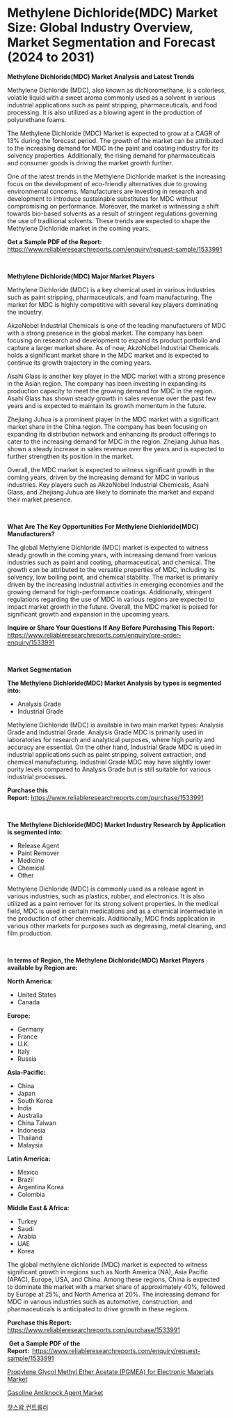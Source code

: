 <p><h1>Methylene Dichloride(MDC) Market Size: Global Industry Overview, Market Segmentation and Forecast (2024 to 2031)</h1></p><p><strong>Methylene Dichloride(MDC) Market Analysis and Latest Trends</strong></p>
<p><p>Methylene Dichloride (MDC), also known as dichloromethane, is a colorless, volatile liquid with a sweet aroma commonly used as a solvent in various industrial applications such as paint stripping, pharmaceuticals, and food processing. It is also utilized as a blowing agent in the production of polyurethane foams.</p><p>The Methylene Dichloride (MDC) Market is expected to grow at a CAGR of 13% during the forecast period. The growth of the market can be attributed to the increasing demand for MDC in the paint and coating industry for its solvency properties. Additionally, the rising demand for pharmaceuticals and consumer goods is driving the market growth further. </p><p>One of the latest trends in the Methylene Dichloride market is the increasing focus on the development of eco-friendly alternatives due to growing environmental concerns. Manufacturers are investing in research and development to introduce sustainable substitutes for MDC without compromising on performance. Moreover, the market is witnessing a shift towards bio-based solvents as a result of stringent regulations governing the use of traditional solvents. These trends are expected to shape the Methylene Dichloride market in the coming years.</p></p>
<p><strong>Get a Sample PDF of the Report:&nbsp;</strong> <a href="https://www.reliableresearchreports.com/enquiry/request-sample/1533991">https://www.reliableresearchreports.com/enquiry/request-sample/1533991</a></p>
<p>&nbsp;</p>
<p><strong>Methylene Dichloride(MDC) Major Market Players</strong></p>
<p><p>Methylene Dichloride (MDC) is a key chemical used in various industries such as paint stripping, pharmaceuticals, and foam manufacturing. The market for MDC is highly competitive with several key players dominating the industry. </p><p>AkzoNobel Industrial Chemicals is one of the leading manufacturers of MDC with a strong presence in the global market. The company has been focusing on research and development to expand its product portfolio and capture a larger market share. As of now, AkzoNobel Industrial Chemicals holds a significant market share in the MDC market and is expected to continue its growth trajectory in the coming years.</p><p>Asahi Glass is another key player in the MDC market with a strong presence in the Asian region. The company has been investing in expanding its production capacity to meet the growing demand for MDC in the region. Asahi Glass has shown steady growth in sales revenue over the past few years and is expected to maintain its growth momentum in the future.</p><p>Zhejiang Juhua is a prominent player in the MDC market with a significant market share in the China region. The company has been focusing on expanding its distribution network and enhancing its product offerings to cater to the increasing demand for MDC in the region. Zhejiang Juhua has shown a steady increase in sales revenue over the years and is expected to further strengthen its position in the market.</p><p>Overall, the MDC market is expected to witness significant growth in the coming years, driven by the increasing demand for MDC in various industries. Key players such as AkzoNobel Industrial Chemicals, Asahi Glass, and Zhejiang Juhua are likely to dominate the market and expand their market presence.</p></p>
<p>&nbsp;</p>
<p><strong>What Are The Key Opportunities For Methylene Dichloride(MDC) Manufacturers?</strong></p>
<p><p>The global Methylene Dichloride (MDC) market is expected to witness steady growth in the coming years, with increasing demand from various industries such as paint and coating, pharmaceutical, and chemical. The growth can be attributed to the versatile properties of MDC, including its solvency, low boiling point, and chemical stability. The market is primarily driven by the increasing industrial activities in emerging economies and the growing demand for high-performance coatings. Additionally, stringent regulations regarding the use of MDC in various regions are expected to impact market growth in the future. Overall, the MDC market is poised for significant growth and expansion in the upcoming years.</p></p>
<p><strong>Inquire or Share Your Questions If Any Before Purchasing This Report:</strong> <a href="https://www.reliableresearchreports.com/enquiry/pre-order-enquiry/1533991">https://www.reliableresearchreports.com/enquiry/pre-order-enquiry/1533991</a></p>
<p>&nbsp;</p>
<p><strong>Market Segmentation</strong></p>
<p><strong>The Methylene Dichloride(MDC) Market Analysis by types is segmented into:</strong></p>
<p><ul><li>Analysis Grade</li><li>Industrial Grade</li></ul></p>
<p><p>Methylene Dichloride (MDC) is available in two main market types: Analysis Grade and Industrial Grade. Analysis Grade MDC is primarily used in laboratories for research and analytical purposes, where high purity and accuracy are essential. On the other hand, Industrial Grade MDC is used in industrial applications such as paint stripping, solvent extraction, and chemical manufacturing. Industrial Grade MDC may have slightly lower purity levels compared to Analysis Grade but is still suitable for various industrial processes.</p></p>
<p><strong>Purchase this Report:&nbsp;</strong><a href="https://www.reliableresearchreports.com/purchase/1533991">https://www.reliableresearchreports.com/purchase/1533991</a></p>
<p>&nbsp;</p>
<p><strong>The Methylene Dichloride(MDC) Market Industry Research by Application is segmented into:</strong></p>
<p><ul><li>Release Agent</li><li>Paint Remover</li><li>Medicine</li><li>Chemical</li><li>Other</li></ul></p>
<p><p>Methylene Dichloride (MDC) is commonly used as a release agent in various industries, such as plastics, rubber, and electronics. It is also utilized as a paint remover for its strong solvent properties. In the medical field, MDC is used in certain medications and as a chemical intermediate in the production of other chemicals. Additionally, MDC finds application in various other markets for purposes such as degreasing, metal cleaning, and film production.</p></p>
<p>&nbsp;</p>
<p><strong>In terms of Region, the Methylene Dichloride(MDC) Market Players available by Region are:</strong></p>
<p>
    <p> <strong> North America: </strong>
        <ul>
            <li>United States</li>
            <li>Canada</li>
        </ul>
        </p> 
    <p> <strong> Europe: </strong>
        <ul>
            <li>Germany</li>
            <li>France</li>
            <li>U.K.</li>
            <li>Italy</li>
            <li>Russia</li>
        </ul>
        </p> 
    <p> <strong> Asia-Pacific: </strong>
        <ul>
            <li>China</li>
            <li>Japan</li>
            <li>South Korea</li>
            <li>India</li>
            <li>Australia</li>
            <li>China Taiwan</li>
            <li>Indonesia</li>
            <li>Thailand</li>
            <li>Malaysia</li>
        </ul>
        </p> 
    <p> <strong> Latin America: </strong>
        <ul>
            <li>Mexico</li>
            <li>Brazil</li>
            <li>Argentina Korea</li>
            <li>Colombia</li>
        </ul>
        </p> 
    <p> <strong> Middle East & Africa: </strong>
        <ul>
            <li>Turkey</li>
            <li>Saudi</li>
            <li>Arabia</li>
            <li>UAE</li>
            <li>Korea</li>
        </ul>
    </p>
    </p>
<p><p>The global methylene dichloride (MDC) market is expected to witness significant growth in regions such as North America (NA), Asia Pacific (APAC), Europe, USA, and China. Among these regions, China is expected to dominate the market with a market share of approximately 40%, followed by Europe at 25%, and North America at 20%. The increasing demand for MDC in various industries such as automotive, construction, and pharmaceuticals is anticipated to drive growth in these regions.</p></p>
<p><strong>Purchase this Report: </strong><a href="https://www.reliableresearchreports.com/purchase/1533991">https://www.reliableresearchreports.com/purchase/1533991</a></p>
<p>&nbsp;<strong>Get a Sample PDF of the Report:&nbsp;&nbsp;</strong><a href="https://www.reliableresearchreports.com/enquiry/request-sample/1533991">https://www.reliableresearchreports.com/enquiry/request-sample/1533991</a></p>
<p><strong></strong></p>
<p><p><a href="https://github.com/nathandecarvalho/Market-Research-Report-List-2/blob/main/propylene-glycol-methyl-ether-acetate-pgmea-for-electronic-materials-market.md">Propylene Glycol Methyl Ether Acetate (PGMEA) for Electronic Materials Market</a></p><p><a href="https://github.com/julyju69/Market-Research-Report-List-2/blob/main/gasoline-antiknock-agent-market.md">Gasoline Antiknock Agent Market</a></p><p><a href="https://medium.com/@joshuapierce88/%ED%95%AB-%EC%8A%A4%EC%99%91-%EC%BB%A8%ED%8A%B8%EB%A1%A4%EB%9F%AC-%EC%8B%9C%EC%9E%A5-%EA%B2%BD%EC%9F%81-%EB%B6%84%EC%84%9D-%EC%8B%9C%EC%9E%A5-%EB%8F%99%ED%96%A5-%EB%B0%8F-2031%EB%85%84%EA%B9%8C%EC%A7%80%EC%9D%98-%EC%98%88%EC%B8%A1-8c9e60d19dc4">핫스왑 컨트롤러</a></p></p>